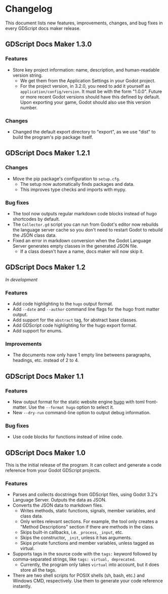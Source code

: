 # Changelog #

This document lists new features, improvements, changes, and bug fixes in every GDScript docs maker release.

## GDScript Docs Maker 1.3.0 ##

### Features ###

- Store key project information: name, description, and human-readable version string.
    - We get them from the Application Settings in your Godot project.
    - For the project version, in 3.2.0, you need to add it yourself as
      `application/config/version`. It must be with the form "1.0.0". Future or
      more recent Godot versions should have this defined by default. Upon
      exporting your game, Godot should also use this version number.

### Changes ###

- Changed the default export directory to "export", as we use "dist" to build
  the program's pip package itself.

## GDScript Docs Maker 1.2.1 ##

### Changes ###

- Move the pip package's configuration to `setup.cfg`.
    - The setup now automatically finds packages and data.
    - This improves type checks and imports with mypy.

### Bug fixes ###

- The tool now outputs regular markdown code blocks instead of hugo shortcodes by default.
- The `Collector.gd` script you can run from Godot's editor now rebuilds the language server cache so you don't need to restart Godot to rebuild the JSON class data.
- Fixed an error in markdown conversion when the Godot Language Server generates empty classes in the generated JSON file.
    - If a class doesn't have a name, docs maker will now skip it.

## GDScript Docs Maker 1.2 ##

*In development*

### Features ###

- Add code highlighting to the `hugo` output format.
- Add `--date` and `--author` command line flags for the hugo front matter output.
- Add support for the `abstract` tag, for abstract base classes.
- Add GDScript code highlighting for the hugo export format.
- Add support for enums.

### Improvements ###

- The documents now only have 1 empty line betweens paragraphs, headings, etc. instead of 2 to 4.

## GDScript Docs Maker 1.1 ##

### Features ###

- New output format for the static website engine [hugo](https://gohugo.io/) with toml front-matter. Use the `--format hugo` option to select it.
- New `--dry-run` command-line option to output debug information.

### Bug fixes ###

- Use code blocks for functions instead of inline code.

## GDScript Docs Maker 1.0 ##

This is the initial release of the program. It can collect and generate a code reference from your Godot GDScript projects.

### Features ###

- Parses and collects docstrings from GDScript files, using Godot 3.2's Language Server. Outputs the data as JSON.
- Converts the JSON data to markdown files.
    - Writes methods, static functions, signals, member variables, and class data.
    - Only writes relevant sections. For example, the tool only creates a "Method Descriptions" section if there are methods in the class.
    - Skips built-in callbacks, i.e. `_process`, `_input`, etc. 
    - Skips the constructor, `_init`, unless it has arguments.
    - Skips private functions and member variables, unless tagged as virtual.
- Supports tags in the source code with the `tags:` keyword followed by comma-separated strings, like `tags: virtual, deprecated`.
    - Currently, the program only takes `virtual` into account, but it does store all the tags.
- There are two shell scripts for POSIX shells (sh, bash, etc.) and Windows CMD, respectively. Use them to generate your code reference instantly.

